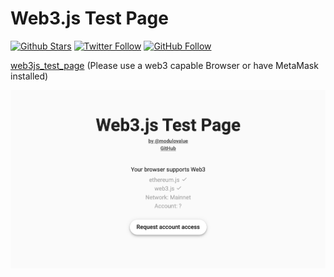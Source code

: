 # Web3.js Test Page

[![Github Stars](https://img.shields.io/github/stars/modulovalue/web3js_test_page?style=flat-square&logo=github)](https://github.com/modulovalue/web3js_test_page) [![Twitter Follow](https://img.shields.io/twitter/follow/modulovalue?style=social&logo=twitter)](https://twitter.com/modulovalue) [![GitHub Follow](https://img.shields.io/github/followers/modulovalue?style=social&logo=github)](https://github.com/modulovalue)

[web3js_test_page](https://modulovalue.com/web3js_test_page) (Please use a web3 capable Browser or have MetaMask installed)

![Screenshot](assets/screenshots1.png)
